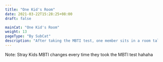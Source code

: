 ```yaml
---
title: "One Kid's Room"
date: 2021-03-22T15:28:25+08:00
draft: false

mainCat: "One Kid's Room"
weight: 13
pageType: "By SubCat"
description: "After taking the MBTI test, one member sits in a room talking about his personality while the other members are talking about him too."
---
```

Note: Stray Kids MBTI changes every time they took the MBTI test hahaha
